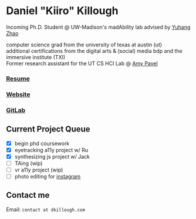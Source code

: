 # Daniel "Kiiro" Killough

Incoming Ph.D. Student @ UW-Madison's madAbility lab advised by [Yuhang Zhao](https://www.yuhangz.com)

computer science grad from the university of texas at austin (ut)
\
additional certifications from the digital arts & (social) media bdp and the immersive institute (TXI)
\
Former research assistant for the UT CS HCI Lab @ [Amy Pavel](https://amypavel.com/)

### [Resume](https://drive.google.com/file/d/1XQNgKpj7f27nfYVgPPQ7o2KsROVk_Dnu/view)
### [Website](https://dkillough.com/)
### [GitLab](https://gitlab.com/dkillough)

## Current Project Queue
- [x] begin phd coursework
- [x] eyetracking a11y project w/ Ru
- [x] synthesizing js project w/ Jack
- [ ] TAing (wip)
- [ ] vr a11y project (wip)
- [ ] photo editing for [instagram](https://www.instagram.com/de.kilo/)

## Contact me
Email: `contact at dkillough.com`
